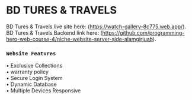 # BD TURES & TRAVELS

BD Tures & Travels live site here: (https://watch-gallery-8c775.web.app/).</br>
BD Tures & Travels Backend link here: (https://github.com/programming-hero-web-course-4/niche-website-server-side-alamgirjuab).

### `Website Features`
•	Exclusive Collections </br>
•	warranty policy</br>
•	Secure Login System</br>
•	Dynamic Database</br>
•	Multiple Devices Responsive
